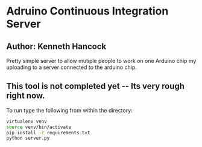 # Adruino Continuous Integration Server
## Author: Kenneth Hancock

Pretty simple server to allow mutiple people to work on one Arduino chip my uploading to a server connected to the arduino chip.

## This tool is not completed yet -- Its very rough right now.

To run type the following from within the directory:

```bash
virtualenv venv
source venv/bin/activate
pip install -r requirements.txt
python server.py
```


